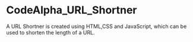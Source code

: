 # CodeAlpha_URL_Shortner
A URL Shortner is created using HTML,CSS and JavaScript, which can be used to shorten the length of a URL.

